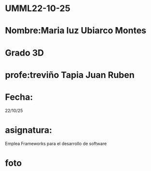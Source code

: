 # UMML22-10-25

# Nombre:Maria luz Ubiarco Montes
# Grado 3D
# profe:treviño Tapia Juan Ruben
# Fecha:
22/10/25
# asignatura:
Emplea Frameworks para el desarrollo de software
# foto

